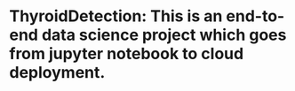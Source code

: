 # ThyroidDetection: This is an end-to-end data science project which goes from jupyter notebook to cloud deployment.
